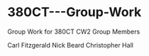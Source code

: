 # 380CT---Group-Work
Group Work for 380CT CW2 
Group Members

Carl Fitzgerald 
Nick Beard 
Christopher Hall 
